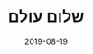 ---
language: hebrew
title: שלום עולם
date: "2019-08-19"
layout: post
demo: "false"
path: "hello-world"
category: "articles-he"
---
